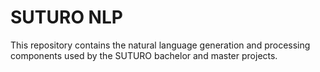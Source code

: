 # SUTURO NLP
This repository contains the natural language generation and processing components used by the SUTURO bachelor and master projects.
